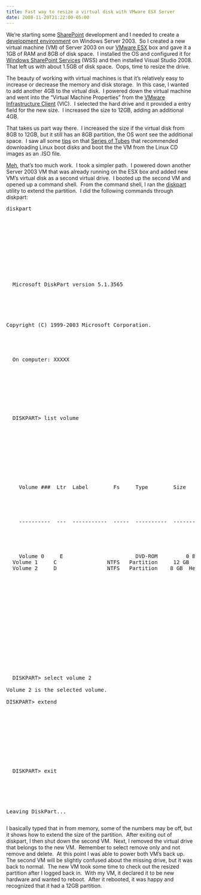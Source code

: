 ```yaml
---
title: Fast way to resize a virtual disk with VMware ESX Server
date: 2008-11-20T21:22:00-05:00
---
```

We’re starting some [SharePoint](http://en.wikipedia.org/wiki/Sharepoint) development and I needed to create a [development environment](http://weblogs.asp.net/erobillard/archive/2007/02/23/build-a-sharepoint-development-machine.aspx) on Windows Server 2003.  So I created a new virtual machine (VM) of Server 2003 on our [VMware ESX](http://en.wikipedia.org/wiki/VMware_ESX) box and gave it a 1GB of RAM and 8GB of disk space.  I installed the OS and configured it for [Windows SharePoint Services](http://en.wikipedia.org/wiki/Windows_SharePoint_Services) (WSS) and then installed Visual Studio 2008.  That left us with about 1.5GB of disk space.  Oops, time to resize the drive.

The beauty of working with virtual machines is that it’s relatively easy to increase or decrease the memory and disk storage.  In this case, I wanted to add another 4GB to the virtual disk.  I powered down the virtual machine and went into the “Virtual Machine Properties” from the [VMware Infrastructure Client](http://www.vmware.com/products/vi/) (VIC).  I selected the hard drive and it provided a entry field for the new size.  I increased the size to 12GB, adding an additional 4GB.

That takes us part way there.  I increased the size if the virtual disk from 8GB to 12GB, but it still has an 8GB partition, the OS wont see the additional space.  I saw all some [tips](http://vmware-land.com/Resizing_Virtual_Disks.html) on that [Series of Tubes](http://seriesoftubes.net/archives/2-Its-Not-A-Truck...Its-A-Series-Of-Tubes.html) that recommended downloading Linux boot disks and boot the the VM from the Linux CD images as an .ISO file.

[Meh](http://news.yahoo.com/s/ap/20081117/ap_on_re_eu/eu_britain_new_word), that’s too much work.  I took a simpler path.  I powered down another Server 2003 VM that was already running on the ESX box and added new VM’s virtual disk as a second virtual drive.  I booted up the second VM and opened up a command shell.  From the command shell, I ran the [diskpart](http://technet.microsoft.com/en-us/library/cc766465.aspx) utility to extend the partition.  I did the following commands through diskpart:</p> 

<pre>diskpart

<p>
  
</p>

<br />

<p>
  Microsoft DiskPart version 5.1.3565
</p>

<p>
            <br />Copyright (C) 1999-2003 Microsoft Corporation.
</p>

<p>
  On computer: XXXXX
</p>

<br /><br />

<p>
  DISKPART> list volume
</p>

<p>
   
</p>

<p>
    Volume ###  Ltr  Label        Fs     Type        Size     Status     Info
</p>

<p>
    ----------  ---  -----------  -----  ----------  -------  ---------  --------
</p>

<p>
    Volume 0     E                       DVD-ROM         0 B<br />  Volume 1     C                NTFS   Partition     12 GB  Healthy    Boot<br />  Volume 2     D                NTFS   Partition    8 GB  Healthy
</p>

<p>
  <br /> 
</p>

<p>
   
</p>

<p>
  DISKPART> select volume 2 <br />  <br />Volume 2 is the selected volume.<br />  <br />DISKPART> extend
</p>

<p>
   
</p>

<p>
  DISKPART> exit
</p>

<p>
         <br />Leaving DiskPart...
</p></pre>

I basically typed that in from memory, some of the numbers may be off, but it shows how to extend the size of the partition.  After exiting out of diskpart, I then shut down the second VM.  Next, I removed the virtual drive that belongs to the new VM.  Remember to select remove only and not remove and delete.  At this point I was able to power both VM’s back up.  The second VM will be slightly confused about the missing drive, but it was back to normal.  The new VM took some time to check out the resized partition after I logged back in.  With my VM, it declared it to be new hardware and wanted to reboot.  After it rebooted, it was happy and recognized that it had a 12GB partition.
